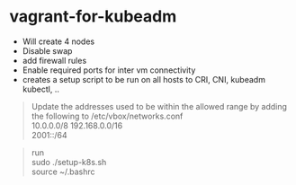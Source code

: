 # vagrant-for-kubeadm

- Will create 4 nodes
- Disable swap
- add firewall rules
- Enable required ports for inter vm connectivity
- creates a setup script to be run on all hosts to CRI, CNI, kubeadm kubectl, ..

 > Update the addresses used to be within the allowed range by adding the following to /etc/vbox/networks.conf
<BR>10.0.0.0/8 192.168.0.0/16
<BR>2001::/64

 > run
 > <BR>sudo ./setup-k8s.sh
 > <BR>source ~/.bashrc
 > 
